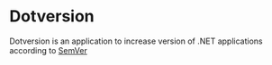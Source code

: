 # Dotversion

Dotversion is an application to increase version of .NET applications according to [SemVer](https://semver.org)
